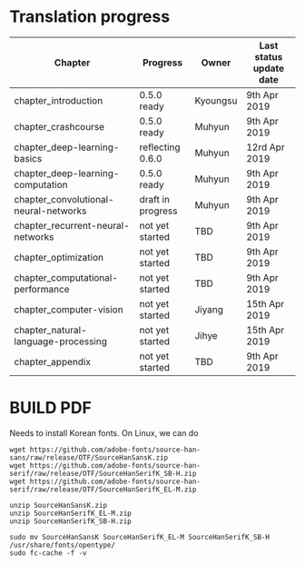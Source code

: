 # Translation progress


| Chapter              | Progress | Owner | Last status update date |
| -------------------- | -------- | ----- | --- |
| chapter_introduction | 0.5.0 ready | Kyoungsu | 9th Apr 2019 |
| chapter_crashcourse | 0.5.0 ready | Muhyun | 9th Apr 2019 |
| chapter_deep-learning-basics | reflecting 0.6.0 | Muhyun | 12rd Apr 2019 |
| chapter_deep-learning-computation | 0.5.0 ready | Muhyun | 9th Apr 2019 |
| chapter_convolutional-neural-networks | draft in progress | Muhyun |9th Apr 2019|
| chapter_recurrent-neural-networks | not yet started | TBD |9th Apr 2019|
| chapter_optimization |not yet started|TBD|9th Apr 2019|
| chapter_computational-performance |not yet started|TBD|9th Apr 2019|
| chapter_computer-vision |not yet started|Jiyang|15th Apr 2019|
| chapter_natural-language-processing |not yet started|Jihye|15th Apr 2019|
| chapter_appendix |not yet started|TBD|9th Apr 2019|

# BUILD PDF

Needs to install Korean fonts. On Linux, we can do

```
wget https://github.com/adobe-fonts/source-han-sans/raw/release/OTF/SourceHanSansK.zip
wget https://github.com/adobe-fonts/source-han-serif/raw/release/OTF/SourceHanSerifK_SB-H.zip
wget https://github.com/adobe-fonts/source-han-serif/raw/release/OTF/SourceHanSerifK_EL-M.zip

unzip SourceHanSansK.zip
unzip SourceHanSerifK_EL-M.zip
unzip SourceHanSerifK_SB-H.zip

sudo mv SourceHanSansK SourceHanSerifK_EL-M SourceHanSerifK_SB-H /usr/share/fonts/opentype/
sudo fc-cache -f -v
```
